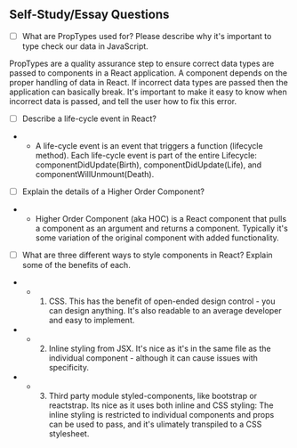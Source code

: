 ## Self-Study/Essay Questions

- [ ] What are PropTypes used for? Please describe why it's important to type check our data in JavaScript.

PropTypes are a quality assurance step to ensure correct data types are passed to components in a React application. A component depends on the proper handling of data in React. If incorrect data types are passed then the application can basically break. It's important to make it easy to know when incorrect data is passed, and tell the user how to fix this error.

- [ ] Describe a life-cycle event in React?

- - A life-cycle event is an event that triggers a function (lifecycle method). Each life-cycle event is part of the entire Lifecycle: componentDidUpdate(Birth), componentDidUpdate(Life), and componentWillUnmount(Death). 

- [ ] Explain the details of a Higher Order Component?

- - Higher Order Component (aka HOC) is a  React component that pulls a component as an argument and returns a component. Typically it's some variation of the original component with added functionality.

- [ ] What are three different ways to style components in React? Explain some of the benefits of each.

- - 1) CSS. This has the benefit of open-ended design control - you can design anything. It's also readable to an average developer and easy to implement.

- - 2) Inline styling from JSX. It's nice as it's in the same file as the individual component - although it can cause issues with specificity.

- - 3) Third party module styled-components, like bootstrap or reactstrap. Its nice as it uses both inline and CSS styling: The inline styling is restricted to individual components and props can be used to pass, and it's ulimately transpiled to a CSS stylesheet.